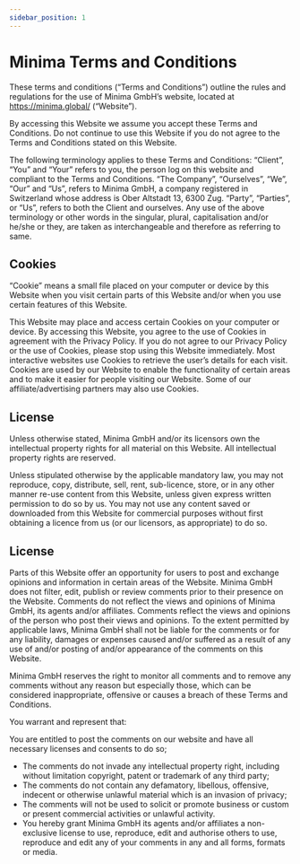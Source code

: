```yaml
---
sidebar_position: 1
---
```


# Minima Terms and Conditions

These terms and conditions (“Terms and Conditions”) outline the rules and regulations for the use of Minima GmbH’s website, located at https://minima.global/ (“Website”).

By accessing this Website we assume you accept these Terms and Conditions. Do not continue to use this Website if you do not agree to the Terms and Conditions stated on this Website.

The following terminology applies to these Terms and Conditions: “Client”, “You” and “Your” refers to you, the person log on this website and compliant to the Terms and Conditions. “The Company”, “Ourselves”, “We”, “Our” and “Us”, refers to Minima GmbH, a company registered in Switzerland whose address is Ober Altstadt 13, 6300 Zug. “Party”, “Parties”, or “Us”, refers to both the Client and ourselves. Any use of the above terminology or other words in the singular, plural, capitalisation and/or he/she or they, are taken as interchangeable and therefore as referring to same.

## Cookies

“Cookie” means a small file placed on your computer or device by this Website when you visit certain parts of this Website and/or when you use certain features of this Website.

This Website may place and access certain Cookies on your computer or device. By accessing this Website, you agree to the use of Cookies in agreement with the Privacy Policy. If you do not agree to our Privacy Policy or the use of Cookies, please stop using this Website immediately.
Most interactive websites use Cookies to retrieve the user’s details for each visit. Cookies are used by our Website to enable the functionality of certain areas and to make it easier for people visiting our Website. Some of our affiliate/advertising partners may also use Cookies.

## License

Unless otherwise stated, Minima GmbH and/or its licensors own the intellectual property rights for all material on this Website. All intellectual property rights are reserved.

Unless stipulated otherwise by the applicable mandatory law, you may not reproduce, copy, distribute, sell, rent, sub-licence, store, or in any other manner re-use content from this Website, unless given express written permission to do so by us.
You may not use any content saved or downloaded from this Website for commercial purposes without first obtaining a licence from us (or our licensors, as appropriate) to do so.

## License

Parts of this Website offer an opportunity for users to post and exchange opinions and information in certain areas of the Website. Minima GmbH does not filter, edit, publish or review comments prior to their presence on the Website. Comments do not reflect the views and opinions of Minima GmbH, its agents and/or affiliates. Comments reflect the views and opinions of the person who post their views and opinions. To the extent permitted by applicable laws, Minima GmbH shall not be liable for the comments or for any liability, damages or expenses caused and/or suffered as a result of any use of and/or posting of and/or appearance of the comments on this Website.

Minima GmbH reserves the right to monitor all comments and to remove any comments without any reason but especially those, which can be considered inappropriate, offensive or causes a breach of these Terms and Conditions.

You warrant and represent that:

You are entitled to post the comments on our website and have all necessary licenses and consents to do so;

- The comments do not invade any intellectual property right, including without limitation copyright, patent or trademark of any third party;
- The comments do not contain any defamatory, libellous, offensive, indecent or otherwise unlawful material which is an invasion of privacy;
- The comments will not be used to solicit or promote business or custom or present commercial activities or unlawful activity.
- You hereby grant Minima GmbH its agents and/or affiliates a non-exclusive license to use, reproduce, edit and authorise others to use, reproduce and edit any of your comments in any and all forms, formats or media.

